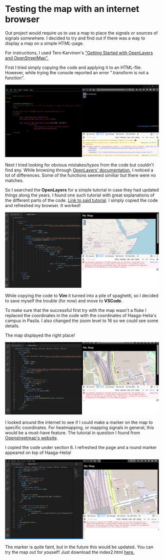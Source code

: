 # Testing the map with an internet browser

Out project would require us to use a map to place the signals or sources of signals somewhere. I decided to try and find out if there was a way to display a map on a simple HTML-page.

For instructions, I used Tero Karvinen's [ "Getting Started with OpenLayers and OpenStreetMap".](http://terokarvinen.com/2012/getting-started-with-openlayers-and-openstreetmap/)

First I tried simply copying the code and applying it to an HTML-file. However, while trying the console reported an error ".transform is not a function".

![map001](./map001.png)

Next I tried looking for obvious mistakes/typos from the code but couldn't find any. While browsing through [OpenLayers' documentation](https://openlayers.org/en/latest/apidoc/), I noticed a lot of differences. Some of the functions seemed similiar but there were no matches.

So I searched the **OpenLayers** for a simple tutorial in case they had updated things along the years. I found one such tutorial with great explanations of the different parts of the code. [Link to said tutorial](https://openlayers.org/en/latest/doc/quickstart.html). I simply copied the code and refreshed my browser. It worked!

![map002.png](./map002.png)

While copying the code to **Vim** it turned into a pile of spaghetti, so I decided to save myself the trouble (for now) and move to **VSCode**.

To make sure that the successful first try with the map wasn't a fluke I replaced the coordinates in the code with the coordinates of Haaga-Helia's campus in Pasila. I also changed the zoom level to 16 so we could see some details.

The map displayed the right place!

![map003.png](./map003.png)

I looked around the internet to see if I could make a marker on the map to specific coordinates. For heatmapping, or mapping signals in general, this would be a must-have feature. The tutorial in question I found from [Openstreetmap's website](https://openstreetmap.be/en/projects/howto/openlayers.html).

I copied the code under section 6. I refreshed the page and a round marker appeared on top of Haaga-Helia!

![map004.png](./map004.png)

The marker is quite faint, but in the future this would be updated. You can try the map out for youself! Just download the index2.html [here.](./index2.html)